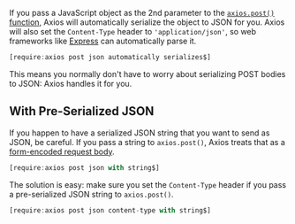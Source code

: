 If you pass a JavaScript object as the 2nd parameter to the [`axios.post()` function](\/tutorials/axios/post), Axios will automatically serialize the object to JSON
for you. Axios will also set the `Content-Type` header to `'application/json'`,
so web frameworks like [Express](/express) can automatically parse it.

```javascript
[require:axios post json automatically serializes$]
```

This means you normally don't have to worry about serializing POST bodies
to JSON: Axios handles it for you.

With Pre-Serialized JSON
----------------------

If you happen to have a serialized JSON string that you want to
send as JSON, be careful. If you pass a string to `axios.post()`, Axios
treats that as a [form-encoded request body](/tutorials/axios/post#form-encoded-request-bodies).

```javascript
[require:axios post json with string$]
```

The solution is easy: make sure you set the `Content-Type` header if
you pass a pre-serialized JSON string to `axios.post()`.

```javascript
[require:axios post json content-type with string$]
```
